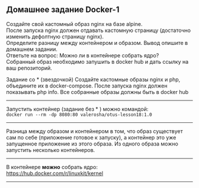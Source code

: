 ## Домашнее задание Docker-1

Создайте свой кастомный образ nginx на базе alpine.  
После запуска nginx должен отдавать кастомную страницу (достаточно изменить дефолтную страницу nginx).  
Определите разницу между контейнером и образом. Вывод опишите в домашнем задании.  
Ответьте на вопрос: Можно ли в контейнере собрать ядро?  
Собранный образ необходимо запушить в docker hub и дать ссылку на ваш репозиторий.

Задание со \* (звездочкой)
Создайте кастомные образы nginx и php, объедините их в docker-compose.
После запуска nginx должен показывать php info.
Все собранные образы должны быть в docker hub

* * *

Запустить контейнер (задание без \* ) можно командой:  
`docker run --rm -dp 8080:80 valerosha/otus-lesson18:1.0`

* * *

Разница между образом и контейнером в том, что образ существует сам по себе (приложение готовое к запуску), а контейнер это уже запущенное приложение из этого образа. Из одного образа можно запустить несколько контейнеров.

* * *

В контейнере **можно** собрать ядро:  
<https://hub.docker.com/r/linuxkit/kernel>

* * *
